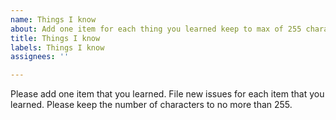```yaml
---
name: Things I know
about: Add one item for each thing you learned keep to max of 255 characters
title: Things I know
labels: Things I know
assignees: ''

---
```


Please add one item that you learned.  File new issues for each item that you learned.  Please keep the number of characters to no more than 255.
